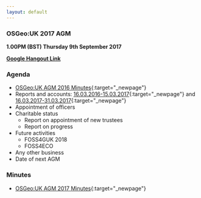 ```yaml
---
layout: default
---
```


### OSGeo:UK 2017 AGM

**1.00PM (BST) Thursday 9th September 2017**

**[Google Hangout Link](https://hangouts.google.com/hangouts/_/astuntechnology.com/osgeouk2017agm)**

### Agenda

* [OSGeo:UK AGM 2016 Minutes](./agm2016minutes.html){:target="_newpage"}
* Reports and accounts: [16.03.2016-15.03.2017](../files/OSGeo-UK_Accounts_2016-7.pdf){:target="_newpage"} and [16.03.2017-31.03.2017](../files/OSGeo-UK_Accounts_20170316-20170331.pdf){:target="_newpage"}
* Appointment of officers
* Charitable status
    * Report on appointment of new trustees
    * Report on progress
* Future activities
    * FOSS4GUK 2018
    * FOSS4ECO
* Any other business	
* Date of next AGM

### Minutes

* [OSGeo:UK AGM 2017 Minutes](./agm2017minutes.html){:target="_newpage"}
